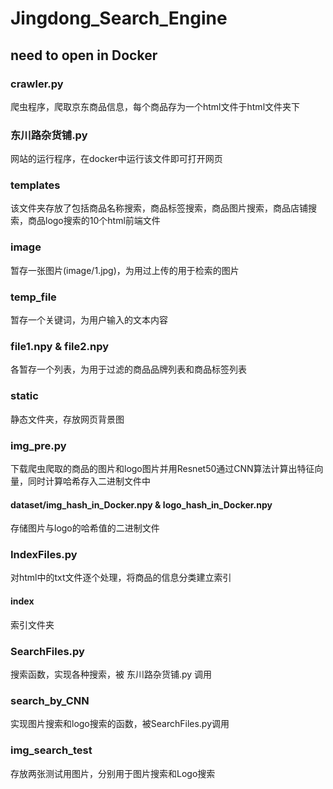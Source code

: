 # Jingdong_Search_Engine
## need to open in **Docker**

### crawler.py
爬虫程序，爬取京东商品信息，每个商品存为一个html文件于html文件夹下

### 东川路杂货铺.py
网站的运行程序，在docker中运行该文件即可打开网页

### templates
该文件夹存放了包括商品名称搜索，商品标签搜索，商品图片搜索，商品店铺搜索，商品logo搜索的10个html前端文件

### image
暂存一张图片(image/1.jpg)，为用过上传的用于检索的图片

### temp_file
暂存一个关键词，为用户输入的文本内容

### file1.npy & file2.npy
各暂存一个列表，为用于过滤的商品品牌列表和商品标签列表

### static
静态文件夹，存放网页背景图

### img_pre.py
下载爬虫爬取的商品的图片和logo图片并用Resnet50通过CNN算法计算出特征向量，同时计算哈希存入二进制文件中
#### dataset/img_hash_in_Docker.npy & logo_hash_in_Docker.npy
存储图片与logo的哈希值的二进制文件

### IndexFiles.py
对html中的txt文件逐个处理，将商品的信息分类建立索引
#### index
索引文件夹

### SearchFiles.py
搜索函数，实现各种搜索，被 东川路杂货铺.py 调用

### search_by_CNN
实现图片搜索和logo搜索的函数，被SearchFiles.py调用

### img_search_test
存放两张测试用图片，分别用于图片搜索和Logo搜索
